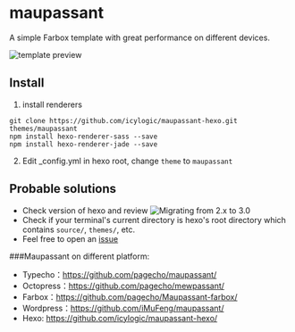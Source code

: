 maupassant
==========

A simple Farbox template with great performance on different devices.

![template preview](https://ddydeg.by3302.livefilestore.com/y2p1ZgHER4eIFaEHhwaf96MvZH4_iLufEIDj7o8acDgI1GXFDtPI-eRAgvokFoR9irbz738gMmWc_N7yexG6uhB1Dcmelb0cXg8HexpiAdZ5HQ/m.png "Maupassant template preview")

## Install

1. install renderers

```
git clone https://github.com/icylogic/maupassant-hexo.git themes/maupassant
npm install hexo-renderer-sass --save
npm install hexo-renderer-jade --save
```

2. Edit _config.yml in hexo root, change `theme` to `maupassant`

## Probable solutions

- Check version of hexo and review ![Migrating from 2.x to 3.0](https://github.com/hexojs/hexo/wiki/Migrating-from-2.x-to-3.0)
- Check if your terminal's current directory is hexo's root directory which contains `source/`, `themes/`, etc.
- Feel free to open an [issue](https://github.com/icylogic/maupassant/issues/new)

###Maupassant on different platform:

+ Typecho：https://github.com/pagecho/maupassant/
+ Octopress：https://github.com/pagecho/mewpassant/
+ Farbox：https://github.com/pagecho/Maupassant-farbox/
+ Wordpress：https://github.com/iMuFeng/maupassant/
+ Hexo: https://github.com/icylogic/maupassant-hexo/
